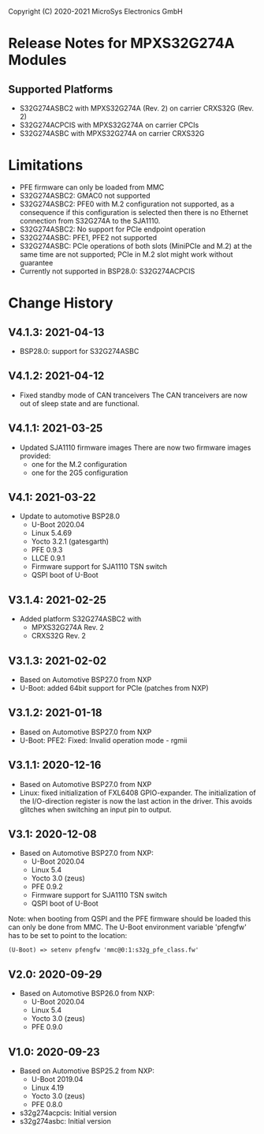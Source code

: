 Copyright (C) 2020-2021 MicroSys Electronics GmbH

Release Notes for MPXS32G274A Modules
=====================================

Supported Platforms
-------------------

- S32G274ASBC2 with MPXS32G274A (Rev. 2) on carrier CRXS32G (Rev. 2)
- S32G274ACPCIS with MPXS32G274A on carrier CPCIs
- S32G274ASBC with MPXS32G274A on carrier CRXS32G

Limitations
===========

- PFE firmware can only be loaded from MMC
- S32G274ASBC2: GMAC0 not supported
- S32G274ASBC2: PFE0 with M.2 configuration not supported, as a consequence if this configuration
                is selected then there is no Ethernet connection from S32G274A to the SJA1110.
- S32G274ASBC2: No support for PCIe endpoint operation
- S32G274ASBC: PFE1, PFE2 not supported
- S32G274ASBC: PCIe operations of both slots (MiniPCIe and M.2) at the same time are not supported;
               PCIe in M.2 slot might work without guarantee
- Currently not supported in BSP28.0: S32G274ACPCIS

Change History
==============

V4.1.3: 2021-04-13
------------------

- BSP28.0: support for S32G274ASBC

V4.1.2: 2021-04-12
------------------

- Fixed standby mode of CAN tranceivers
  The CAN tranceivers are now out of sleep state and are functional.

V4.1.1: 2021-03-25
------------------

- Updated SJA1110 firmware images
  There are now two firmware images provided:
     - one for the M.2 configuration
     - one for the 2G5 configuration

V4.1: 2021-03-22
------------------

- Update to automotive BSP28.0
    - U-Boot 2020.04
    - Linux 5.4.69
    - Yocto 3.2.1 (gatesgarth)
    - PFE 0.9.3
    - LLCE 0.9.1
    - Firmware support for SJA1110 TSN switch
    - QSPI boot of U-Boot

V3.1.4: 2021-02-25
------------------

- Added platform S32G274ASBC2 with
     - MPXS32G274A Rev. 2
     - CRXS32G Rev. 2

V3.1.3: 2021-02-02
------------------

- Based on Automotive BSP27.0 from NXP
- U-Boot: added 64bit support for PCIe (patches from NXP)

V3.1.2: 2021-01-18
------------------

- Based on Automotive BSP27.0 from NXP
- U-Boot: PFE2: Fixed: Invalid operation mode - rgmii

V3.1.1: 2020-12-16
------------------

- Based on Automotive BSP27.0 from NXP
- Linux: fixed initialization of FXL6408 GPIO-expander.
  The initialization of the I/O-direction register is now the
  last action in the driver. This avoids glitches when switching
  an input pin to output.

V3.1: 2020-12-08
----------------

- Based on Automotive BSP27.0 from NXP:
    - U-Boot 2020.04
    - Linux 5.4
    - Yocto 3.0 (zeus)
    - PFE 0.9.2
    - Firmware support for SJA1110 TSN switch
    - QSPI boot of U-Boot

Note: when booting from QSPI and the PFE firmware should be loaded this can
only be done from MMC. The U-Boot environment variable 'pfengfw' has to be
set to point to the location:

`(U-Boot) => setenv pfengfw 'mmc@0:1:s32g_pfe_class.fw'`

V2.0: 2020-09-29
----------------

- Based on Automotive BSP26.0 from NXP:
    - U-Boot 2020.04
    - Linux 5.4
    - Yocto 3.0 (zeus)
    - PFE 0.9.0

V1.0: 2020-09-23
----------------

- Based on Automotive BSP25.2 from NXP:
    - U-Boot 2019.04
    - Linux 4.19
    - Yocto 3.0 (zeus)
    - PFE 0.8.0
- s32g274acpcis: Initial version
- s32g274asbc: Initial version
